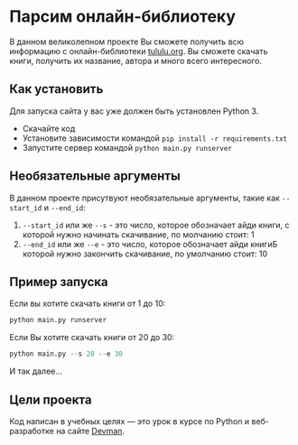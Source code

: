 # Парсим онлайн-библиотеку
В данном великолепном проекте Вы сможете получить всю информацию с онлайн-библиотеки [tululu.org](tululu.org). Вы сможете скачать книги, получить их название, автора и много всего интересного.

## Как установить
Для запуска сайта у вас уже должен быть установлен Python 3.

- Скачайте код
- Установите зависимости командой `pip install -r requirements.txt`
- Запустите сервер командой `python main.py runserver`

## Необязательные аргументы
В данном проекте присутвуют необязательные аргументы, такие как `--start_id` и `--end_id`:

1. `--start_id` или же `--s` - это число, которое обозначает айди книги, с которой нужно начинать скачивание, по молчанию стоит: 1
2. `--end_id` или же `--e` - это число, которое обозначает айди книгиБ которой нужно закончить скачивание, по умолчанию стоит: 10

## Пример запуска
Если вы хотите скачать книги от 1 до 10:
``` python
python main.py runserver
```

Если Вы хотите скачать книги от 20 до 30:
```python 
python main.py --s 20 --e 30
```

И так далее...

## Цели проекта
Код написан в учебных целях — это урок в курсе по Python и веб-разработке на сайте [Devman](https://dvmn.org).
